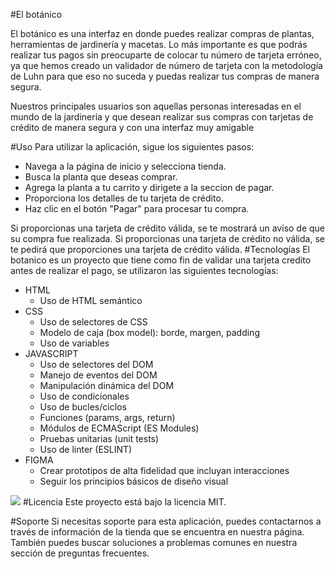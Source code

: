 #El botánico

El botánico es una interfaz en donde puedes realizar compras de plantas, herramientas de jardinería y macetas. Lo más importante es que podrás realizar tus pagos sin preocuparte de colocar tu número de tarjeta erróneo, ya que hemos creado un validador de número de tarjeta con la metodología de Luhn para que eso no suceda y puedas realizar tus compras de manera segura.

Nuestros principales usuarios son aquellas personas interesadas en el mundo de la jardinería y que desean realizar sus compras con tarjetas de crédito de manera segura y con una interfaz muy amigable

#Uso
Para utilizar la aplicación, sigue los siguientes pasos:

- Navega a la página de inicio y selecciona tienda.
- Busca la planta que deseas comprar.
- Agrega la planta a tu carrito y dirigete a la seccion de pagar.
- Proporciona los detalles de tu tarjeta de crédito.
- Haz clic en el botón "Pagar" para procesar tu compra.

Si proporcionas una tarjeta de crédito válida, se te mostrará un aviso de que su compra fue realizada. Si proporcionas una tarjeta de crédito no válida, se te pedirá que proporciones una tarjeta de crédito válida.
#Tecnologías
El botanico es un proyecto que tiene como fin de validar una tarjeta credito antes de realizar el pago, se utilizaron las siguientes tecnologías:

- HTML
  - Uso de HTML semántico
- CSS
  - Uso de selectores de CSS
  - Modelo de caja (box model): borde, margen, padding
  - Uso de variables
- JAVASCRIPT
  - Uso de selectores del DOM
  - Manejo de eventos del DOM
  - Manipulación dinámica del DOM
  - Uso de condicionales
  - Uso de bucles/ciclos
  - Funciones (params, args, return)
  - Módulos de ECMAScript (ES Modules)
  - Pruebas unitarias (unit tests)
  - Uso de linter (ESLINT)
- FIGMA
  - Crear prototipos de alta fidelidad que incluyan interacciones
  - Seguir los principios básicos de diseño visual

![](./src/assets/dise%C3%B1o-figma.png)
#Licencia
Este proyecto está bajo la licencia MIT.

#Soporte
Si necesitas soporte para esta aplicación, puedes contactarnos a través de información de la tienda que se encuentra en nuestra página. También puedes buscar soluciones a problemas comunes en nuestra sección de preguntas frecuentes.
